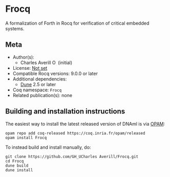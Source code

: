 # Frocq

A formalization of Forth in Rocq for verification of critical embedded systems.

## Meta

- Author(s):
  - Charles Averill [<img src="https://zenodo.org/static/images/orcid.svg" height="14px" alt="ORCID logo" />](https://orcid.org/ORCID) (initial)
- License: [Not set](./)
- Compatible Rocq versions: 9.0.0 or later
- Additional dependencies:
  - [Dune](https://dune.build) 2.5 or later
- Coq namespace: `Frocq`
- Related publication(s): none

## Building and installation instructions

The easiest way to install the latest released version of DNAml
is via [OPAM](https://opam.ocaml.org/doc/Install.html):

```shell
opam repo add coq-released https://coq.inria.fr/opam/released
opam install Frocq
```

To instead build and install manually, do:

``` shell
git clone https://github.com/GH_UCharles Averill/Frocq.git
cd Frocq
dune build
dune install
```
